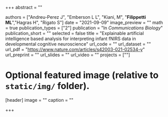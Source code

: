 +++
abstract = ""

authors = ["Andreu-Perez J", "Emberson L L", "Kiani, M", "**Filippetti ML**","Hagras H", "Rigato S"]
date = "2021-09-09"
image_preview = ""
math = true
publication_types = ["2"]
publication = "In *Communications Biology*"
publication_short = ""
selected = false
title = "Explainable artificial intelligence based analysis for interpreting infant fNIRS data in developmental cognitive neuroscience"
url_code = ""
url_dataset = ""
url_pdf = "https://www.nature.com/articles/s42003-021-02534-y"
url_preprint = ""
url_slides = ""
url_video = ""
projects = [""]

# Optional featured image (relative to `static/img/` folder).
[header]
image = ""
caption = ""

+++
